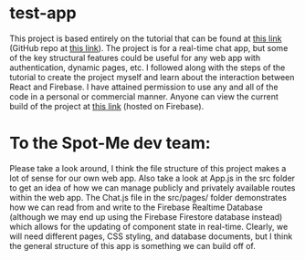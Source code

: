 # test-app
This project is based entirely on the tutorial that can be found at [this link](https://css-tricks.com/building-a-real-time-chat-app-with-react-and-firebase/) (GitHub repo at [this link](https://github.com/Dunebook/Firebase-auth-chat-app/tree/master/src)). The project is for a real-time chat app, but some of the key structural features could be useful for any web app with authentication, dynamic pages, etc. I followed along with the steps of the tutorial to create the project myself and learn about the interaction between React and Firebase. I have attained permission to use any and all of the code in a personal or commercial manner. Anyone can view the current build of the project at [this link](https://test-app-41adc.firebaseapp.com/) (hosted on Firebase).

# To the Spot-Me dev team:
Please take a look around, I think the file structure of this project makes a lot of sense for our own web app. Also take a look at App.js in the src folder to get an idea of how we can manage publicly and privately available routes within the web app. The Chat.js file in the src/pages/ folder demonstrates how we can read from and write to the Firebase Realtime Database (although we may end up using the Firebase Firestore database instead) which allows for the updating of component state in real-time. Clearly, we will need different pages, CSS styling, and database documents, but I think the general structure of this app is something we can build off of. 
